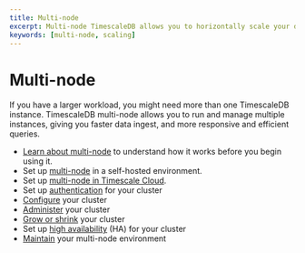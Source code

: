 ```yaml
---
title: Multi-node
excerpt: Multi-node TimescaleDB allows you to horizontally scale your database
keywords: [multi-node, scaling]
---
```


# Multi-node
If you have a larger workload, you might need more than one TimescaleDB
instance. TimescaleDB multi-node allows you to run and manage multiple instances,
giving you faster data ingest, and more responsive and efficient queries.

*   [Learn about multi-node][about-multi-node] to understand how it works
    before you begin using it.
*   Set up [multi-node][setup-selfhosted] in a self-hosted environment.
*   Set up [multi-node in Timescale Cloud][setup-cloud].
*   Set up [authentication][multi-node-auth] for your cluster
*   [Configure][multi-node-config] your cluster
*   [Administer][multi-node-administration] your cluster 
*   [Grow or shrink][multi-node-grow-shrink] your cluster
*   Set up [high availability][multi-node-ha] (HA) for your cluster
*   [Maintain][multi-node-maintenance] your multi-node environment

[about-multi-node]: /timescaledb/:currentVersion:/how-to-guides/multinode-timescaledb/about-multinode/
[multi-node-administration]: /timescaledb/:currentVersion:/how-to-guides/multinode-timescaledb/multinode-administration/
[multi-node-auth]: /timescaledb/:currentVersion:/how-to-guides/multinode-timescaledb/multinode-auth/
[multi-node-config]: /timescaledb/:currentVersion:/how-to-guides/multinode-timescaledb/multinode-config/
[multi-node-grow-shrink]: /timescaledb/:currentVersion:/how-to-guides/multinode-timescaledb/multinode-grow-shrink/
[multi-node-ha]: /timescaledb/:currentVersion:/how-to-guides/multinode-timescaledb/multinode-ha/
[multi-node-maintenance]: /timescaledb/:currentVersion:/how-to-guides/multinode-timescaledb/multinode-maintenance/
[setup-cloud]: /cloud/:currentVersion:/cloud-multi-node/
[setup-selfhosted]: /timescaledb/:currentVersion:/how-to-guides/multinode-timescaledb/multinode-setup/

